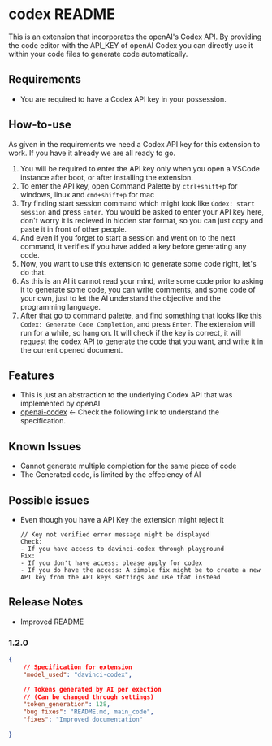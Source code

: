 # codex README
This is an extension that incorporates the openAI's Codex API. By providing the code editor with the API_KEY of openAI Codex you can directly use it within your code files to generate code automatically.

## Requirements

- You are required to have a Codex API key in your possession. 



## How-to-use
As given in the requirements we need a Codex API key for this extension to work. If you have it already we are all ready to go.
1. You will be required to enter the API key only when you open a VSCode instance after boot, or after installing the extension.
2. To enter the API key, open Command Palette by `ctrl+shift+p` for windows, linux and `cmd+shift+p` for mac
3. Try finding start session command which might look like `Codex: start session` and press `Enter`. You would be asked to enter your API key here, don't worry it is recieved in hidden star format, so you can just copy and paste it in front of other people.
4. And even if you forget to start a session and went on to the next command, it verifies if you have added a key before generating any code.
5. Now, you want to use this extension to generate some code right, let's do that.
6. As this is an AI it cannot read your mind, write some code prior to asking it to generate some code, you can write comments, and some code of your own, just to let the AI understand the objective and the programming language.
7. After that go to command palette, and find something that looks like this `Codex: Generate Code Completion`, and press `Enter`. The extension will run for a while, so hang on. It will check if the key is correct, it will request the codex API to generate the code that you want, and write it in the current opened document.


## Features

- This is just an abstraction to the underlying Codex API that was implemented by openAI
- [openai-codex](https://openai.com/blog/openai-codex/) <- Check the following link to understand the specification.


## Known Issues

- Cannot generate multiple completion for the same piece of code
- The Generated code, is limited by the effeciency of AI

## Possible issues
- Even though you have a API Key the extension might reject it
    ```
    // Key not verified error message might be displayed
    Check:
    - If you have access to davinci-codex through playground
    Fix:
    - If you don't have access: please apply for codex
    - If you do have the access: A simple fix might be to create a new API key from the API keys settings and use that instead
    ```

## Release Notes

- Improved README

### 1.2.0

```json
{
    // Specification for extension
    "model_used": "davinci-codex",

    // Tokens generated by AI per exection
    // (Can be changed through settings)
    "token_generation": 128,
    "bug fixes": "README.md, main_code",
    "fixes": "Improved documentation"
    
}
```

